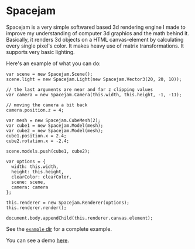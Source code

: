 Spacejam
========

Spacejam is a very simple softwared based 3d rendering engine I made to improve my understanding of computer 3d graphics and the math behind it. Basically, it renders 3d objects on a HTML canvas-element by calculating every single pixel's color. It makes heavy use of matrix transformations. It supports very basic lighting.

Here's an example of what you can do:

    var scene = new Spacejam.Scene();
    scene.light = new Spacejam.Light(new Spacejam.Vector3(20, 20, 10));

    // the last arguments are near and far z clipping values
    var camera = new Spacejam.Camera(this.width, this.height, -1, -11);

    // moving the camera a bit back
    camera.position.z = 4;

    var mesh = new Spacejam.CubeMesh(2);
    var cube1 = new Spacejam.Model(mesh);
    var cube2 = new Spacejam.Model(mesh);
    cube1.position.x = 2.4;
    cube2.rotation.x = -2.4;

    scene.models.push(cube1, cube2);

    var options = {
      width: this.width,
      height: this.height,
      clearColor: clearColor,
      scene: scene,
      camera: camera
    };

    this.renderer = new Spacejam.Renderer(options);
    this.renderer.render();

    document.body.appendChild(this.renderer.canvas.element);

See the [`example` dir](https://github.com/rasmusrn/spacejam/tree/master/example) for a complete example.

You can see a demo [here](http://rasmusrn.github.io/spacejam/).
